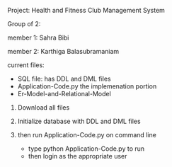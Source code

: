 
Project: Health and Fitness Club Management System

Group of 2: 

member 1: Sahra Bibi

member 2: Karthiga Balasubramaniam

current files: 
- SQL file: has DDL and DML files 
- Application-Code.py the implemenation portion
- Er-Model-and-Relational-Model

1. Download all files

2. Initialize database with DDL and DML files

3. then run Application-Code.py on command line
   - type python Application-Code.py to run
   - then login as the appropriate user
   

